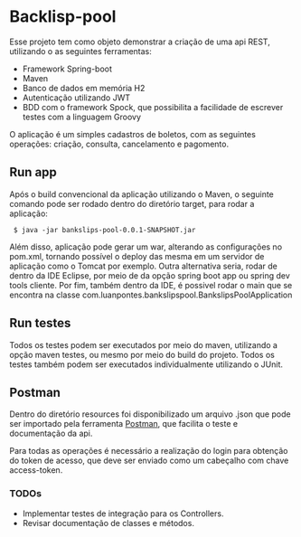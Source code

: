 # Backlisp-pool

Esse projeto tem como objeto demonstrar a criação de uma api REST, utilizando o as seguintes ferramentas: 

* Framework Spring-boot
* Maven
* Banco de dados em memória H2
* Autenticação utilizando JWT
* BDD com o framework Spock, que possibilita a facilidade de escrever testes com a linguagem Groovy

O aplicação é um simples cadastros de boletos, com as seguintes operações: criação, consulta, cancelamento e pagomento. 

## Run app 

Após o build convencional da aplicação utilizando o Maven, o seguinte comando pode ser rodado dentro do diretório target, para rodar a aplicação:  

````````````
 $ java -jar bankslips-pool-0.0.1-SNAPSHOT.jar
````````````
Além disso, aplicação pode gerar um war, alterando as configurações no pom.xml, tornando possível o deploy das mesma em um servidor de aplicação como o Tomcat por exemplo. Outra alternativa seria, rodar de dentro da IDE Eclipse, por meio de da opção spring boot app ou spring dev tools cliente. Por fim, também dentro da IDE, é possivel rodar o main que se encontra na classe  com.luanpontes.bankslipspool.BankslipsPoolApplication

## Run testes

Todos os testes podem ser executados por meio do maven, utilizando a opção maven testes, ou mesmo por meio do build do projeto. Todos os testes também podem ser executados individualmente utilizando o JUnit. 

## Postman

Dentro do diretório resources foi disponibilizado um arquivo .json que pode ser importado pela ferramenta [Postman](https://www.getpostman.com), que facilita o teste e documentação da api.

Para todas as operações é necessário a realização do login para obtenção do token de acesso, que deve ser enviado como um cabeçalho com chave access-token. 

### TODOs

 * Implementar testes de integração para os Controllers.
 * Revisar documentação de classes e métodos. 

